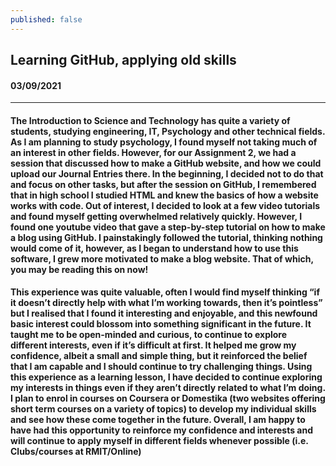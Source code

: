 ```yaml
---
published: false
---
```

 ## Learning GitHub, applying old skills   

#### 03/09/2021
__________________________________________________________________________________________
#### The Introduction to Science and Technology has quite a variety of students, studying engineering, IT, Psychology and other technical fields. As I am planning to study psychology, I found myself not taking much of an interest in other fields. However, for our Assignment 2, we had a session that discussed how to make a GitHub website, and how we could upload our Journal Entries there. In the beginning, I decided not to do that and focus on other tasks, but after the session on GitHub, I remembered that in high school I studied HTML and knew the basics of how a website works with code. Out of interest, I decided to look at a few video tutorials and found myself getting overwhelmed relatively quickly. However, I found one youtube video that gave a step-by-step tutorial on how to make a blog using GitHub. I painstakingly followed the tutorial, thinking nothing would come of it, however, as I began to understand how to use this software, I grew more motivated to make a blog website. That of which, you may be reading this on now! 

#### This experience was quite valuable, often I would find myself thinking “if it doesn’t directly help with what I’m working towards, then it’s pointless” but I realised that I found it interesting and enjoyable, and this newfound basic interest could blossom into something significant in the future. It taught me to be open-minded and curious, to continue to explore different interests, even if it’s difficult at first. It helped me grow my confidence, albeit a small and simple thing, but it reinforced the belief that I am capable and I should continue to try challenging things. Using this experience as a learning lesson, I have decided to continue exploring my interests in things even if they aren’t directly related to what I’m doing. I plan to enrol in courses on Coursera or Domestika (two websites offering short term courses on a variety of topics) to develop my individual skills and see how these come together in the future. Overall, I am happy to have had this opportunity to reinforce my confidence and interests and will continue to apply myself in different fields whenever possible (i.e. Clubs/courses at RMIT/Online)


